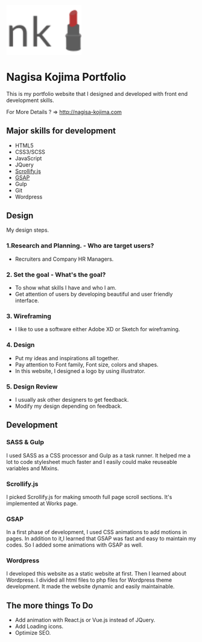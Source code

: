 
<img src=./img/logo.svg width=200>

# Nagisa Kojima Portfolio

This is my portfolio website that I designed and developed with front end development skills.

For More Details ? => http://nagisa-kojima.com

## Major skills for development

- HTML5
- CSS3/SCSS
- JavaScript
- JQuery
- [Scrollify.js](https://github.com/lukehaas/scrollify)
- [GSAP](https://greensock.com/gsap)
- Gulp
- Git
- Wordpress

## Design

My design steps.

### 1.Research and Planning. - Who are target users?

- Recruiters and Company HR Managers.

### 2. Set the goal - What's the goal?

- To show what skills I have and who I am.
- Get attention of users by developing beautiful and user friendly interface.

### 3. Wireframing

- I like to use a software either Adobe XD or Sketch for wireframing.

### 4. Design

- Put my ideas and inspirations all together.
- Pay attention to Font family, Font size, colors and shapes.
- In this website, I designed a logo by using illustrator.

### 5. Design Review

- I usually ask other designers to get feedback.
- Modify my design depending on feedback.

## Development

### SASS & Gulp

I used SASS as a CSS processor and Gulp as a task runner. It helped me a lot to code stylesheet much faster and I easily could make reuseable variables and Mixins.

### Scrollify.js
I picked Scrollify.js for making smooth full page scroll sections. It's implemented at Works page.

### GSAP
In a first phase of development, I used CSS animations to add motions in pages. In addition to it,I learned that GSAP was fast and easy to maintain my codes. So I added some animations with GSAP as well.

### Wordpress
I developed this website as a static website at first. Then I learned about Wordpress. I divided all html files to php files for Wordpress theme development. 
It made the website dynamic and easily maintainable.

## The more things To Do
* Add animation with React.js or Vue.js instead of JQuery.
* Add Loading icons.
* Optimize SEO.


